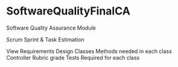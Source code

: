 # SoftwareQualityFinalCA
Software Quality Assurance Module 

Scrum Sprint & Task Estimation

View Requirements
Design Classes
Methods needed in each class
Controller
Rubric 
grade
Tests Required for each class
